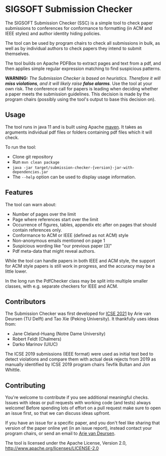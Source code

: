 # SIGSOFT Submission Checker

The SIGSOFT Submission Checker (SSC) is a simple tool to check paper submissions to 
conferences for conformance to formatting (in ACM and IEEE styles) 
and author identity hiding policies.

The tool can be used by program chairs to check all submissions in bulk,
as well as by individual authors to check papers they intend to
submit themselves.

The tool builds on Apache PDFBox to extract pages and text 
from a pdf, and then applies simple regular expression matching to find
suspicious patterns.

**WARNING:** _The Submission Checker is based on heuristics. 
Therefore it will **miss violations**, and it will likely raise **false alarms**._ 
Use the tool at your own risk.
The conference call for papers is leading when deciding whether a paper
meets the submission guidelines. This decision is made by the 
program chairs (possibly using the tool's output to base this decision on). 

## Usage

The tool runs in java 11 and is built using Apache [maven](https://maven.apache.org/).
It takes as arguments individual pdf files or folders containing pdf files
which it will check.

To run the tool:

- Clone git repository
- Run `mvn clean package`
- `java -jar target/submission-checker-{version}-jar-with-dependencies.jar` <folder-with-pdfs>
- The `--help` option can be used to display usage information.

## Features

The tool can warn about:

- Number of pages over the limit
- Page where references start over the limit
- Occurrence of figures, tables, appendix etc after on pages that should contain references only.
- Conformance to ACM or IEEE (defined as not ACM) style
- Non-anonymous emails mentioned on page 1
- Suspicious wording like "our previous paper [3]"
- Pdf meta-data that might reveal authors.

While the tool can handle papers in both IEEE and ACM style,
the support for ACM style papers is still work in progress,
and the accuracy may be a little lower.

In the long run the PdfChecker class may be split into multiple
smaller classes, with e.g. separate checkers for IEEE and ACM.

## Contributors

The Submission Checker was first developed for [ICSE 2021][icse2021] by 
Arie van Deursen (TU Delft) and Tao Xie (Peking University).
It thankfully uses ideas from:

- Jane Cleland-Huang (Notre Dame University)
- Robert Feldt (Chalmers)
- Darko Marinov (UIUC)

The ICSE 2019 submissions (IEEE format) were used as initial
test bed to detect violations and compare them
with actual desk rejects from 2019 as manually
identified by ICSE 2019 program chairs Tevfik Bultan
and Jon Whittle.

[icse2021]: https://conf.researchr.org/home/icse-2021

## Contributing

You're welcome to contribute if you see additional meaningful checks.
Issues with ideas or pull requests with working code (and tests) always welcome!
Before spending lots of effort on a pull request make sure to open an issue first,
so that we can discuss ideas upfront.

If you have an issue for a specific paper, and you don't feel like sharing that
version of the paper online yet (in an issue report), instead contact your program chairs,
or send an email to [Arie van Deursen](https://avandeursen.com/about/).

The tool is licensed under the Apache License, Version 2.0,
 http://www.apache.org/licenses/LICENSE-2.0